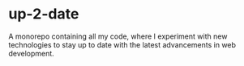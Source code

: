 # up-2-date

A monorepo containing all my code, where I experiment with new technologies to stay up to date with the latest advancements in web development.
